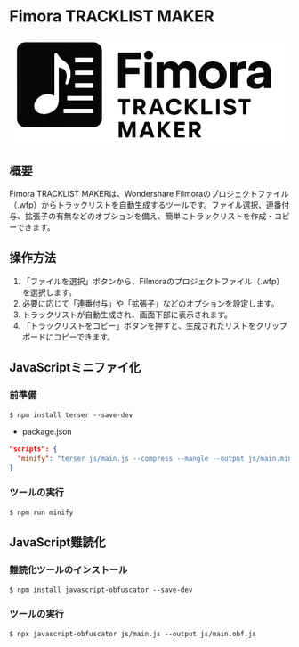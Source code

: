 # Fimora TRACKLIST MAKER

![](images/logo.png)

## 概要

Fimora TRACKLIST MAKERは、Wondershare Filmoraのプロジェクトファイル（.wfp）からトラックリストを自動生成するツールです。ファイル選択、連番付与、拡張子の有無などのオプションを備え、簡単にトラックリストを作成・コピーできます。

## 操作方法

1. 「ファイルを選択」ボタンから、Filmoraのプロジェクトファイル（.wfp）を選択します。
2. 必要に応じて「連番付与」や「拡張子」などのオプションを設定します。
3. トラックリストが自動生成され、画面下部に表示されます。
4. 「トラックリストをコピー」ボタンを押すと、生成されたリストをクリップボードにコピーできます。


## JavaScriptミニファイ化

### 前準備

```
$ npm install terser --save-dev
```

-  package.json

```json
"scripts": {
  "minify": "terser js/main.js --compress --mangle --output js/main.min.js"
}
```

### ツールの実行

```
$ npm run minify
```


## JavaScript難読化

### 難読化ツールのインストール

```
$ npm install javascript-obfuscator --save-dev
```

### ツールの実行

```
$ npx javascript-obfuscator js/main.js --output js/main.obf.js
```
